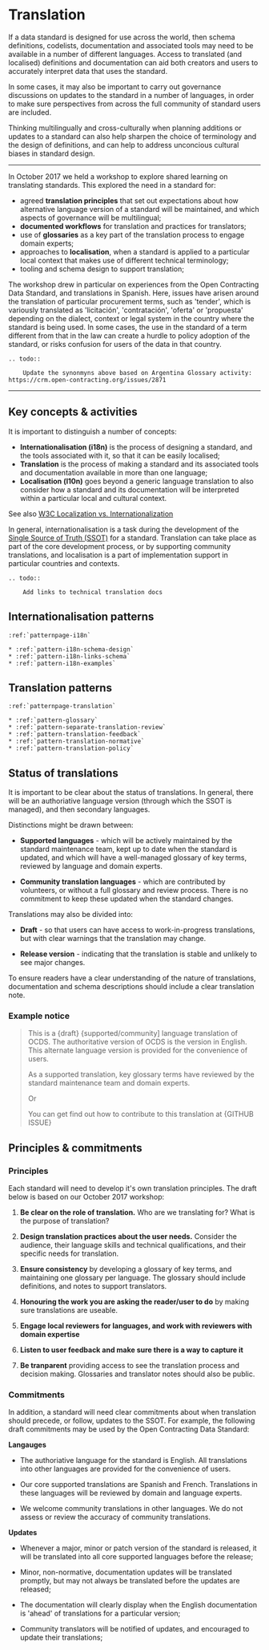 # Translation

If a data standard is designed for use across the world, then schema definitions, codelists, documentation and associated tools may need to be available in a number of different languages. Access to translated (and localised) definitions and documentation can aid both creators and users to accurately interpret data that uses the standard. 

In some cases, it may also be important to carry out governance discussions on updates to the standard in a number of languages, in order to make sure perspectives from across the full community of standard users are included. 

Thinking multilingually and cross-culturally when planning additions or updates to a standard can also help sharpen the choice of terminology and the design of definitions, and can help to address unconcious cultural biases in standard design.


-----
In October 2017 we held a workshop to explore shared learning on translating standards. This explored the need in a standard for:

* agreed **translation principles** that set out expectations about how alternative language version of a standard will be maintained, and which aspects of governance will be multilingual;
* **documented workflows** for translation and practices for translators;
* use of **glossaries** as a key part of the translation process to engage domain experts;
* approaches to **localisation**, when a standard is applied to a particular local context that makes use of different technical terminology; 
* tooling and schema design to support translation; 

The workshop drew in particular on experiences from the Open Contracting Data Standard, and translations in Spanish. Here, issues have arisen around the translation of particular procurement terms, such as 'tender', which is variously translated as 'licitación', 'contratación', 'oferta' or 'propuesta' depending on the dialect, context or legal system in the country where the standard is being used. In some cases, the use in the standard of a term different from that in the law can create a hurdle to policy adoption of the standard, or risks confusion for users of the data in that country. 

```eval_rst
.. todo::

    Update the synonmyns above based on Argentina Glossary activity: https://crm.open-contracting.org/issues/2871
```

------ 

## Key concepts & activities

It is important to distinguish a number of concepts:

* **Internationalisation (i18n)**  is the process of designing a standard, and the tools associated with it, so that it can be easily localised;
* **Translation** is the process of making a standard and its associated tools and documentation available in more than one language;
* **Localisation (l10n)** goes beyond a generic language translation to also consider how a standard and its documentation will be interpreted within a particular local and cultural context.

See also [W3C Localization vs. Internationalization](https://www.w3.org/International/questions/qa-i18n)

In general, internationalisation is a task during the development of the [Single Source of Truth (SSOT)](pattern-ssot) for a standard. Translation can take place as part of the core development process, or by supporting community translations, and localisation is a part of implementation support in particular countries and contexts. 

```eval_rst
.. todo::

    Add links to technical translation docs

```

## Internationalisation patterns

```eval_rst
:ref:`patternpage-i18n`

* :ref:`pattern-i18n-schema-design`
* :ref:`pattern-i18n-links-schema`
* :ref:`pattern-i18n-examples`
```

## Translation patterns

```eval_rst
:ref:`patternpage-translation`

* :ref:`pattern-glossary`
* :ref:`pattern-separate-translation-review`
* :ref:`pattern-translation-feedback`
* :ref:`pattern-translation-normative`
* :ref:`pattern-translation-policy`
```

## Status of translations

It is important to be clear about the status of translations. In general, there will be an authoriative language version (through which the SSOT is managed), and then secondary languages. 

Distinctions might be drawn between:

* **Supported languages** - which will be actively maintained by the standard maintenance team, kept up to date when the standard is updated, and which will have a well-managed glossary of key terms, reviewed by language and domain experts. 

* **Community translation languages** - which are contributed by volunteers, or without a full glossary and review process. There is no commitment to keep these updated when the standard changes. 

Translations may also be divided into:

* **Draft** - so that users can have access to work-in-progress translations, but with clear warnings that the translation may change.

* **Release version** - indicating that the translation is stable and unlikely to see major changes. 

To ensure readers have a clear understanding of the nature of translations, documentation and schema descriptions should include a clear translation note. 

### Example notice

> This is a {draft} {supported/community] language translation of OCDS. The authoritative version of OCDS is the version in English. This alternate language version is provided for the convenience of users.
>
> As a supported translation, key glossary terms have reviewed by the standard maintenance team and domain experts.
>
> Or
>
> You can get find out how to contribute to this translation at {GITHUB ISSUE}


## Principles & commitments

### Principles 

Each standard will need to develop it's own translation principles. The draft below is based on our October 2017 workshop:

1. **Be clear on the role of translation.** Who are we translating for? What is the purpose of translation? 

2. **Design translation practices about the user needs.** Consider the audience, their language skills and technical qualifications, and their specific needs for translation. 

3. **Ensure consistency** by developing a glossary of key terms, and maintaining one glossary per language. The glossary should include definitions, and notes to support translators. 

4. **Honouring the work you are asking the reader/user to do** by making sure translations are useable. 

5. **Engage local reviewers for languages, and work with reviewers with domain expertise**

6. **Listen to user feedback and make sure there is a way to capture it**

7. **Be tranparent** providing access to see the translation process and decision making. Glossaries and translator notes should also be public. 

### Commitments 

In addition, a standard will need clear commitments about when translation should precede, or follow, updates to the SSOT. For example, the following draft commitments may be used by the Open Contracting Data Standard:

**Langauges**

* The authoriative language for the standard is English. All translations into other languages are provided for the convenience of users. 

* Our core supported translations are Spanish and French. Translations in these languages will be reviewed by domain and language experts. 

* We welcome community translations in other languages. We do not assess or review the accuracy of community translations. 

**Updates**

* Whenever a major, minor or patch version of the standard is released, it will be translated into all core supported languages before the release;

* Minor, non-normative, documentation updates will be translated promptly, but may not always be translated before the updates are released;

* The documentation will clearly display when the English documentation is 'ahead' of translations for a particular version;

* Community translators will be notified of updates, and encouraged to update their translations; 
